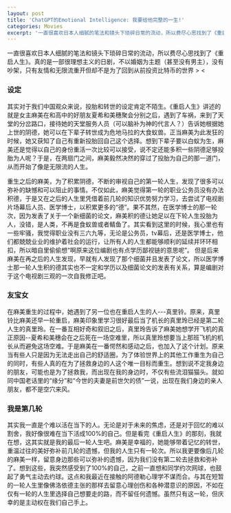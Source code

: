 ```yaml
---
layout: post
title: 'ChatGPT的Emotional Intelligence: 我要给他完整的一生!'
categories: Movies
excerpt: '一直很喜欢日本人细腻的笔法和镜头下琐碎日常的流动，所以费尽心思找到了《重启人生》。真的是一部很理想主义的日剧，不以婚姻为主题（甚至没有男主），没有吵架，只有友情和无限流重开但却不是为了回到从前投资比特币的世界 > < '
---
```



一直很喜欢日本人细腻的笔法和镜头下琐碎日常的流动，所以费尽心思找到了《重启人生》。真的是一部很理想主义的日剧，不以婚姻为主题（甚至没有男主），没有吵架，只有友情和无限流重开但却不是为了回到从前投资比特币的世界 > < 

### 设定

其实对于我们中国观众来说，投胎和转世的设定肯定不陌生。《重启人生》讲述的就是女主麻美在和高中的好朋友夏希和美穗聚会分别之后，遇到了车祸，来到了天堂的分岔路口，接待她的天堂服务人员（可以脑补为神的代言人？）告诉她根据她上世的阴德，她可以在下辈子转世成为危地马拉的大食蚁兽。正当麻美为此发狂的时候，她又获知了自己有重新投胎回自己这个选择。想到下辈子要以白蚁为生，麻美还是觉得以自己的身份重活一次比较可以接受，说不定还能多积一些阴德足够投胎为人呢？于是，在两扇门之间，麻美毅然决然的穿过了投胎为自己的那一道门，从而开始了像是无限流的人生。

重生之后的麻美，为了积累阴德，不断的审视自己的第一轮人生，发现了很多可以弥补的缺憾和可以阻止的事情。不仅如此，麻美觉得第一轮的职业公务员没有办法积德，于是又在之后的人生里凭借着前几轮的知识优势努力学习，去尝试了电视剧片场幕后人员、医学博士，以积累更多的“德”。果不其然，在医学博士的那一轮次，因为发表了关于一个新细菌的论文，麻美积的德让她足以在下轮人生投胎为人，没错，是人类，不再是食蚁兽或者鲭鱼了。其实看到这里的时候，我心里也有一些牢骚，我觉得职业没有三六九等，无论是公务员，tv幕后，还是医学博士，他们都兢兢业业的维护着社会的运行，让所有人的人生都能够顺利的延续并环环相扣，所以暗自里偷偷想“啊原来这位编剧也有点学历鄙视链的意思呢”。 但是后来麻美在再之后的人生发现，早就有人发现了那个细菌并且发表了论文，所以医学博士那一轮人生积的德其实也不一定和学历以及细菌论文的发表有关系，算是编剧对于这个电视剧三观的一次自我修正吧。

### 友宝女
在麻美重生的过程中，她遇到了另一位也在重启人生的人---真里铃。原来，真里铃比麻美还早一轮重启，麻美印象里学习很好最后当了机长的真里玲已经是第二轮人生的真里玲。在一番互相好奇和叙旧之后，真里玲告诉了麻美她想学开飞机的真正原因--夏希和美穗会在之后死在一场空难里，所以真里玲想要当上那班飞机的机长从而避免这场空难。于是麻美在一番愕然和感动之后，也加入了这个计划。原来当有些人只是因为无法走出自己的舒适圈，为了体验世界上的其他工作重生为自己的同时，有些人真的在为了拯救身边的人这个唯一目标而重生。想到说不定我身边的朋友，可能也是为了拯救我，而出现在我的身边时，不仅有些流泪猫猫头。就如同中国老话里的“缘分”和“今世的夫妻是前世欠的债”一说，出现在我们身边的亲人朋友，都不是空穴来风。

### 我是第几轮
其实我一直是个难以活在当下的人。无论是对于未来的焦虑，还是对于回忆的难以割舍，我好像很难在当下活成100%的自己。但是看完《重启人生》的那刻，我就在想，这其实就是我的最后一轮人生吧。麻美是幸福的，她能够带着记忆的转世，重温过往的美好弥补前几轮的遗憾，但我的人生只有一轮次。所以我更要像后几轮的麻美一样，留意身边那些可以弥补的遗憾，因为我们没有第二轮去拯救和弥补了。想到这些，我突然感受到了100%的自己，之前一直想和同学约次网球，也鼓起了勇气主动去约球。这点和我最近在接触的阿德勒心理学不谋而合。与其在短暂的一轮人生里像佛洛依德主张的那样去留意心理创伤和各种潜意识的原因，不如在仅有一轮的人生里选择自己想要走的路，而不留任何遗憾。虽然只有这一轮，但庆幸的是主动权在我们自己手上。

